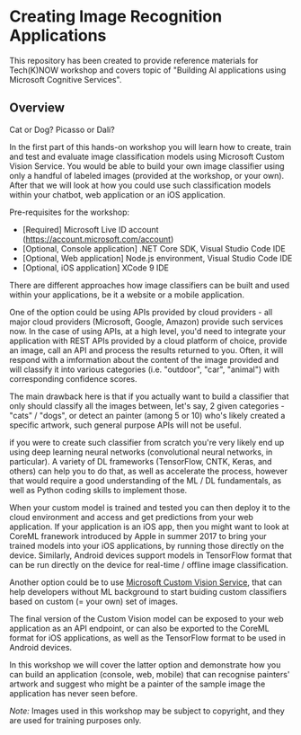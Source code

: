 # Creating Image Recognition Applications

This repository has been created to provide reference materials for Tech(K)NOW workshop and covers topic of "Building AI applications using Microsoft Cognitive Services".

## Overview

Cat or Dog? Picasso or Dali?

In the first part of this hands-on workshop you will learn how to create, train and test and evaluate image classification models using Microsoft Custom Vision Service. You would be able to build your own image classifier using only a handful of labeled images (provided at the workshop, or your own).
After that we will look at how you could use such classification models within your chatbot, web application or an iOS application.

Pre-requisites for the workshop:

- [Required] Microsoft Live ID account (https://account.microsoft.com/account)
- [Optional, Console application] .NET Core SDK, Visual Studio Code IDE
- [Optional, Web application] Node.js environment, Visual Studio Code IDE
- [Optional, iOS application] XCode 9 IDE

There are different approaches how image classifiers can be built and used within your applications, be it a website or a mobile application.

One of the option could be using APIs provided by cloud providers - all major cloud providers (Microsoft, Google, Amazon) provide such services now. In the case of using APIs, at a high level, you'd need to integrate your application with REST APIs provided by a cloud platform of choice, provide an image, call an API and process the results returned to you. Often, it will respond with a imformation about the content of the image provided and will classify it into various categories (i.e. "outdoor", "car", "animal") with corresponding confidence scores.

The main drawback here is that if you actually want to build a classifier that only should classify all the images between, let's say, 2 given categories - "cats" / "dogs", or detect an painter (among 5 or 10) who's likely created a specific artwork, such general purpose APIs will not be useful.

if you were to create such classifier from scratch you're very likely end up using  deep learning neural networks (convolutional neural networks, in particular). A variety of DL frameworks (TensorFlow, CNTK, Keras, and others) can help you to do that, as well as accelerate the process, however that would require a good understanding of the ML / DL fundamentals, as well as Python coding skills to implement those.

When your custom model is trained and tested you can then deploy it to the cloud environment and access and get predictions from your web application. If your application is an iOS app, then you might want to look at CoreML franework introduced by Apple in summer 2017 to bring your trained models into your iOS applications, by running those directly on the device. Similarly, Android devices support models in TensorFlow format that can be run directly on the device for real-time / offline image classification.

Another option could be to use [Microsoft Custom Vision Service](customvision.ai), that can help developers without ML background to start buiding custom classifiers based on custom (= your own) set of images.

The final version of the Custom Vision model can be exposed to your web application as an API endpoint, or can also be exported to the CoreML format for iOS applications, as well as the TensorFlow format to be used in Android devices.

In this workshop we will cover the latter option and demonstrate how you can build an application (console, web, mobile) that can recognise painters' artwork and suggest who might be a painter of the sample image the application has never seen before.

*Note:* Images used in this workshop may be subject to copyright, and they are used for training purposes only.